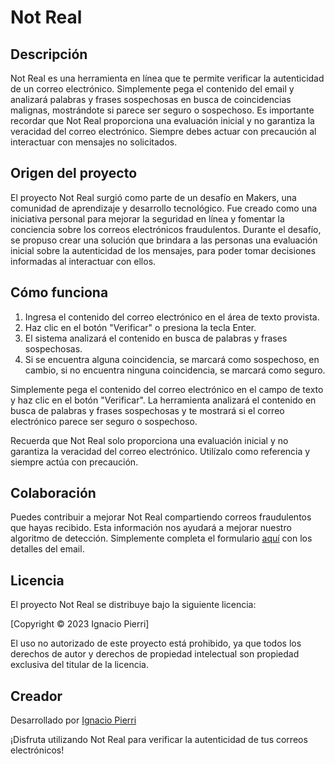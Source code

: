 # Not Real

## Descripción
Not Real es una herramienta en línea que te permite verificar la autenticidad de un correo electrónico. Simplemente pega el contenido del email y analizará palabras y frases sospechosas en busca de coincidencias malignas, mostrándote si parece ser seguro o sospechoso. Es importante recordar que Not Real proporciona una evaluación inicial y no garantiza la veracidad del correo electrónico. Siempre debes actuar con precaución al interactuar con mensajes no solicitados.

## Origen del proyecto
El proyecto Not Real surgió como parte de un desafío en Makers, una comunidad de aprendizaje y desarrollo tecnológico. Fue creado como una iniciativa personal para mejorar la seguridad en línea y fomentar la conciencia sobre los correos electrónicos fraudulentos. Durante el desafío, se propuso crear una solución que brindara a las personas una evaluación inicial sobre la autenticidad de los mensajes, para poder tomar decisiones informadas al interactuar con ellos. 

## Cómo funciona

1. Ingresa el contenido del correo electrónico en el área de texto provista.
2. Haz clic en el botón "Verificar" o presiona la tecla Enter.
3. El sistema analizará el contenido en busca de palabras y frases sospechosas.
4. Si se encuentra alguna coincidencia, se marcará como sospechoso, en cambio, si no encuentra ninguna coincidencia, se marcará como seguro.

Simplemente pega el contenido del correo electrónico en el campo de texto y haz clic en el botón "Verificar". La herramienta analizará el contenido en busca de palabras y frases sospechosas y te mostrará si el correo electrónico parece ser seguro o sospechoso.

Recuerda que Not Real solo proporciona una evaluación inicial y no garantiza la veracidad del correo electrónico. Utilízalo como referencia y siempre actúa con precaución.

## Colaboración
Puedes contribuir a mejorar Not Real compartiendo correos fraudulentos que hayas recibido. Esta información nos ayudará a mejorar nuestro algoritmo de detección. Simplemente completa el formulario [aquí](https://forms.gle/EiJa9sESDjJRsts98) con los detalles del email.

## Licencia
El proyecto Not Real se distribuye bajo la siguiente licencia:

[Copyright © 2023 Ignacio Pierri]

El uso no autorizado de este proyecto está prohibido, ya que todos los derechos de autor y derechos de propiedad intelectual son propiedad exclusiva del titular de la licencia.

## Creador
Desarrollado por [Ignacio Pierri](https://linktr.ee/ignacio.p)


¡Disfruta utilizando Not Real para verificar la autenticidad de tus correos electrónicos!
